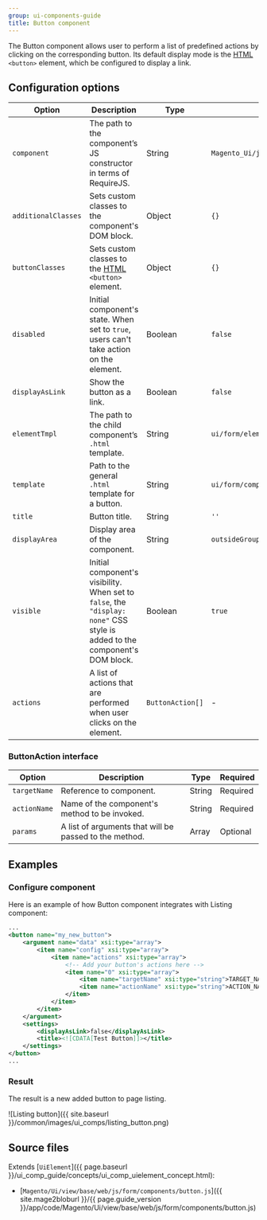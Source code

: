 ```yaml
---
group: ui-components-guide
title: Button component
---
```


The Button component allows user to perform a list of predefined actions by clicking on the corresponding button. Its default display mode is the [HTML](https://glossary.magento.com/html) `<button>` element, which be configured to display a link.

## Configuration options

| Option | Description | Type | Default |
| --- | --- | --- | --- |
| `component` | The path to the component’s JS constructor in terms of RequireJS. | String | `Magento_Ui/js/form/components/button` |
| `additionalClasses` | Sets custom classes to the component's DOM block. | Object | `{}` |
| `buttonClasses` | Sets custom classes to the [HTML](https://glossary.magento.com/html) `<button>` element. | Object | `{}` |
| `disabled` | Initial component's state. When set to `true`, users can't take action on the element. | Boolean | `false` |
| `displayAsLink` | Show the button as a link. | Boolean | `false` |
| `elementTmpl` | The path to the child component’s `.html` template. | String | `ui/form/element/button` |
| `template` | Path to the general `.html` template for a button. | String | `ui/form/components/button/simple` |
| `title` | Button title. | String | `''` |
| `displayArea` | Display area of the component. | String | `outsideGroup` |
| `visible` | Initial component's visibility. When set to `false`, the `"display: none"` CSS style is added to the component's DOM block. | Boolean | `true` |
| `actions` | A list of actions that are performed when user clicks on the element. | `ButtonAction[]` | - |

### ButtonAction interface

Option | Description | Type | Required |
--- | --- | --- | --- |
`targetName` | Reference to component. | String | Required |
`actionName` | Name of the component's method to be invoked. | String | Required |
`params` | A list of arguments that will be passed to the method. | Array | Optional |

## Examples

### Configure component

Here is an example of how Button component integrates with Listing component:

```xml
...
<button name="my_new_button">
    <argument name="data" xsi:type="array">
        <item name="config" xsi:type="array">
            <item name="actions" xsi:type="array">
                <!-- Add your button's actions here -->
                <item name="0" xsi:type="array">
                    <item name="targetName" xsi:type="string">TARGET_NAME</item>
                    <item name="actionName" xsi:type="string">ACTION_NAME</item>
                </item>
            </item>
        </item>
    </argument>
    <settings>
        <displayAsLink>false</displayAsLink>
        <title><![CDATA[Test Button]]></title>
    </settings>
</button>
...
```

### Result

The result is a new added button to page listing.

![Listing button]({{ site.baseurl }}/common/images/ui_comps/listing_button.png)

## Source files

Extends [`UiElement`]({{ page.baseurl }}/ui_comp_guide/concepts/ui_comp_uielement_concept.html):

- [`Magento/Ui/view/base/web/js/form/components/button.js`]({{ site.mage2bloburl }}/{{ page.guide_version }}/app/code/Magento/Ui/view/base/web/js/form/components/button.js)

